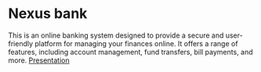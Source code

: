 # Nexus bank
This is an online banking system designed to provide a secure and user-friendly platform for managing your finances online. It offers a range of features, including account management, fund transfers, bill payments, and more. 
[Presentation](https://www.canva.com/design/DAFwBLzv914/vY5Kn0uVcja18ZFU8k4Rrg/edit?utm_content=DAFwBLzv914&utm_campaign=designshare&utm_medium=link2&utm_source=sharebutton)
